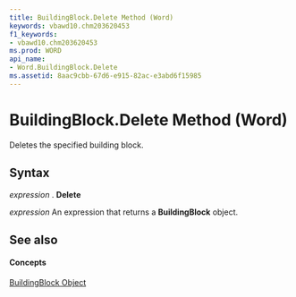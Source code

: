 ```yaml
---
title: BuildingBlock.Delete Method (Word)
keywords: vbawd10.chm203620453
f1_keywords:
- vbawd10.chm203620453
ms.prod: WORD
api_name:
- Word.BuildingBlock.Delete
ms.assetid: 8aac9cbb-67d6-e915-82ac-e3abd6f15985
---
```



# BuildingBlock.Delete Method (Word)

Deletes the specified building block.


## Syntax

 _expression_ . **Delete**

 _expression_ An expression that returns a **BuildingBlock** object.


## See also


#### Concepts


[BuildingBlock Object](buildingblock-object-word.md)

